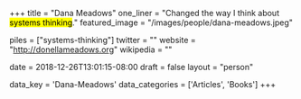 +++
title = "Dana Meadows"
one_liner = "Changed the way I think about <mark>systems thinking</mark>."
featured_image = "/images/people/dana-meadows.jpeg"

piles = ["systems-thinking"]
twitter = ""
website = "http://donellameadows.org"
wikipedia = ""

date = 2018-12-26T13:01:15-08:00
draft = false
layout = "person"

data_key = 'Dana-Meadows'
data_categories = ['Articles', 'Books']
+++

